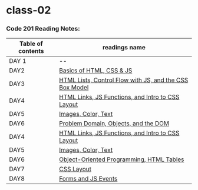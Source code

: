 # class-02
### Code 201 Reading Notes: 

Table of contents |readings name |
------------ | ------------ |
DAY 1| --|
DAY2| [Basics of HTML, CSS & JS](read1)|
DAY3| [HTML Lists, Control Flow with JS, and the CSS Box Model](boxes)|
DAY4|[HTML Links, JS Functions, and Intro to CSS Layout](read04)|
DAY5|[Images, Color, Text](img)|
DAY6|[Problem Domain, Objects, and the DOM](domain)|
DAY4|[HTML Links, JS Functions, and Intro to CSS Layout](read04)|
DAY5|[Images, Color, Text](img)|
DAY6|[Object-Oriented Programming, HTML Tables](Tables)|
DAY7|[CSS Layout](layout)|
DAY8|[Forms and JS Events](forms)|

